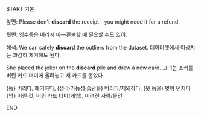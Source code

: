 START
기본

앞면:
Please don't **discard** the receipt—you might need it for a refund.

뒷면:
영수증은 버리지 마—환불할 때 필요할 수도 있어.

해석:
We can safely **discard** the outliers from the dataset.
데이터셋에서 이상치는 과감히 제거해도 된다.

She placed the joker on the **discard** pile and drew a new card.
그녀는 조커를 버린 카드 더미에 올려놓고 새 카드를 뽑았다.

{동} 버리다, 폐기하다, (생각·가능성·습관을) 버리다/제외하다, (옷 등을) 벗어 던지다
{명} 버린 것, 버린 카드 더미(게임), 버려진 사람/물건
<!--ID: 1755847323625-->
END